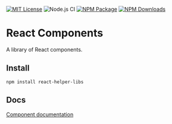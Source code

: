 <a href="https://github.com/msenyoo/react-helper-libs/blob/master/LICENSE"><img alt="MIT License" src="https://img.shields.io/badge/license-MIT_License-green.svg?style=flat-square&color=#44cc11"></a>
![Node.js CI](https://github.com/msenyoo/react-helper-libs/workflows/Node.js%20CI/badge.svg)
<a href="https://www.npmjs.com/package/react-helper-libs" rel="nofollow"><img alt="NPM Package" src="https://img.shields.io/npm/v/react-helper-libs.svg?style=flat-square" /></a>
<a href="https://www.npmjs.com/package/react-helper-libs" rel="nofollow"><img alt="NPM Downloads" src="http://img.shields.io/npm/dm/react-helper-libs.svg?style=flat-square" /></a>

# React Components

A library of React components.

## Install

```
npm install react-helper-libs
```

## Docs

[Component documentation](https://msenyoo.github.io/react-helper-libs/)
